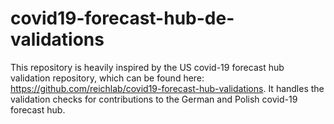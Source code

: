 # covid19-forecast-hub-de-validations

This repository is heavily inspired by the US covid-19 forecast hub validation repository, which can be found here: https://github.com/reichlab/covid19-forecast-hub-validations.
It handles the validation checks for contributions to the German and Polish covid-19 forecast hub.
